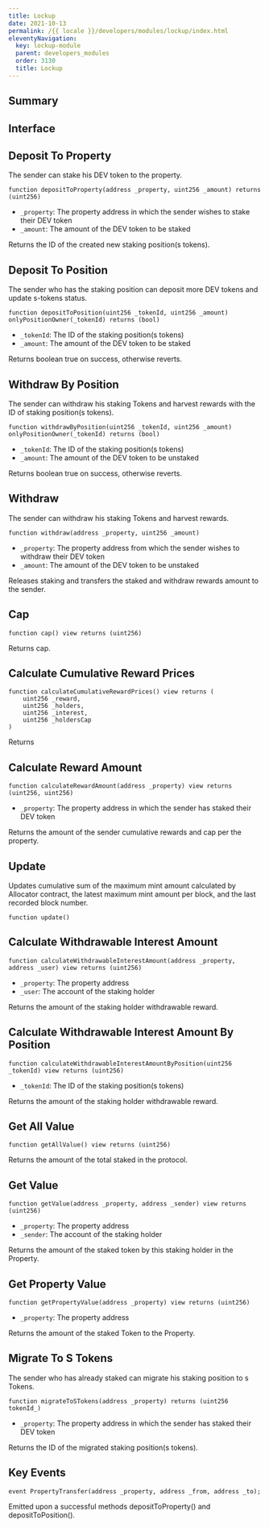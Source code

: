 ```yaml
---
title: Lockup
date: 2021-10-13
permalink: /{{ locale }}/developers/modules/lockup/index.html
eleventyNavigation:
  key: lockup-module
  parent: developers_modules
  order: 3130
  title: Lockup
---
```


## Summary

## Interface

## Deposit To Property

The sender can stake his DEV token to the property.

```solidity
function depositToProperty(address _property, uint256 _amount) returns (uint256)
```

- `_property`: The property address in which the sender wishes to stake their DEV token
- `_amount`: The amount of the DEV token to be staked

Returns the ID of the created new staking position(s tokens).

## Deposit To Position

The sender who has the staking position can deposit more DEV tokens and update s-tokens status.

```solidity
function depositToPosition(uint256 _tokenId, uint256 _amount) onlyPositionOwner(_tokenId) returns (bool)
```

- `_tokenId`: The ID of the staking position(s tokens)
- `_amount`: The amount of the DEV token to be staked

Returns boolean true on success, otherwise reverts.

## Withdraw By Position

The sender can withdraw his staking Tokens and harvest rewards with the ID of staking position(s tokens).

```solidity
function withdrawByPosition(uint256 _tokenId, uint256 _amount) onlyPositionOwner(_tokenId) returns (bool)
```

- `_tokenId`: The ID of the staking position(s tokens)
- `_amount`: The amount of the DEV token to be unstaked

Returns boolean true on success, otherwise reverts.

## Withdraw

The sender can withdraw his staking Tokens and harvest rewards.

```solidity
function withdraw(address _property, uint256 _amount)
```

- `_property`: The property address from which the sender wishes to withdraw their DEV token
- `_amount`: The amount of the DEV token to be unstaked

Releases staking and transfers the staked and withdraw rewards amount to the sender.

## Cap

```solidity
function cap() view returns (uint256)
```

Returns cap.

## Calculate Cumulative Reward Prices

```solidity
function calculateCumulativeRewardPrices() view returns (
    uint256 _reward,
    uint256 _holders,
    uint256 _interest,
    uint256 _holdersCap
)
```

Returns

## Calculate Reward Amount

```solidity
function calculateRewardAmount(address _property) view returns (uint256, uint256)
```

- `_property`: The property address in which the sender has staked their DEV token

Returns the amount of the sender cumulative rewards and cap per the property.

## Update

Updates cumulative sum of the maximum mint amount calculated by Allocator contract, the latest maximum mint amount per block, and the last recorded block number.

```solidity
function update()
```

## Calculate Withdrawable Interest Amount

```solidity
function calculateWithdrawableInterestAmount(address _property, address _user) view returns (uint256)
```

- `_property`: The property address
- `_user`: The account of the staking holder

Returns the amount of the staking holder withdrawable reward.

## Calculate Withdrawable Interest Amount By Position

```solidity
function calculateWithdrawableInterestAmountByPosition(uint256 _tokenId) view returns (uint256)
```

- `_tokenId`: The ID of the staking position(s tokens)

Returns the amount of the staking holder withdrawable reward.

## Get All Value

```solidity
function getAllValue() view returns (uint256)
```

Returns the amount of the total staked in the protocol.

## Get Value

```solidity
function getValue(address _property, address _sender) view returns (uint256)
```

- `_property`: The property address
- `_sender`: The account of the staking holder

Returns the amount of the staked token by this staking holder in the Property.

## Get Property Value

```solidity
function getPropertyValue(address _property) view returns (uint256)
```

- `_property`: The property address

Returns the amount of the staked Token to the Property.

## Migrate To S Tokens

The sender who has already staked can migrate his staking position to s Tokens.

```solidity
function migrateToSTokens(address _property) returns (uint256 tokenId_)
```

- `_property`: The property address in which the sender has staked their DEV token

Returns the ID of the migrated staking position(s tokens).

## Key Events

```solidity
event PropertyTransfer(address _property, address _from, address _to);
```

Emitted upon a successful methods depositToProperty() and depositToPosition().
